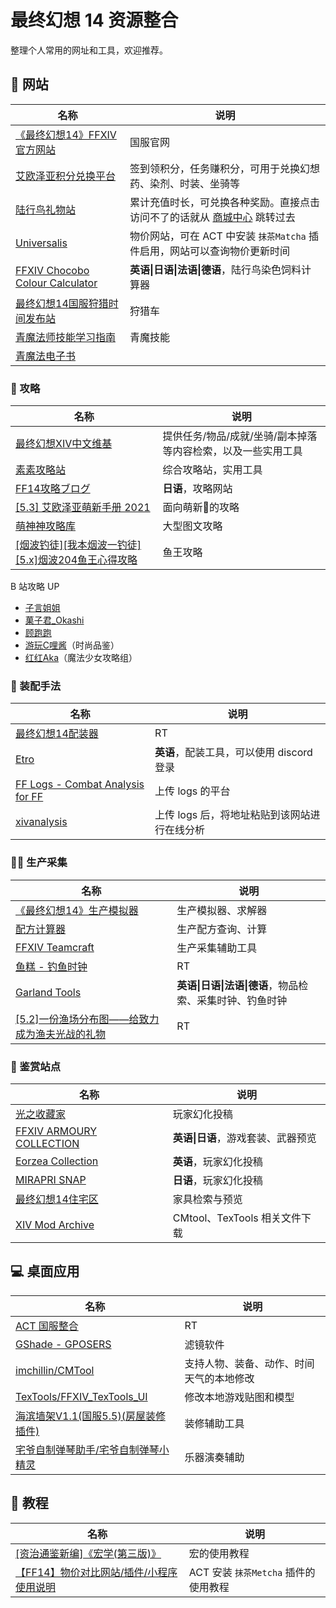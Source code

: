 # 最终幻想 14 资源整合

整理个人常用的网址和工具，欢迎推荐。


## 🔎 网站

名称|说明
---|---
[《最终幻想14》FFXIV官方网站](https://ff.web.sdo.com/web8/index.html#/index)|国服官网
[艾欧泽亚积分兑换平台](https://actff1.web.sdo.com/20180707jifen/index.html#/home)|签到领积分，任务赚积分，可用于兑换幻想药、染剂、时装、坐骑等
[陆行鸟礼物站](https://ffpay.sdo.com/DepositActivity/index.htm)|累计充值时长，可兑换各种奖励。直接点击访问不了的话就从 [商城中心](https://ff.web.sdo.com/web8/index.html#/shop) 跳转过去
[Universalis](https://universalis.app/)|物价网站，可在 ACT 中安装 `抹茶Matcha` 插件启用，网站可以查询物价更新时间
[FFXIV Chocobo Colour Calculator](https://ffxivchocobo.com/)|**英语\|日语\|法语\|德语**，陆行鸟染色饲料计算器
[最终幻想14国服狩猎时间发布站](http://ffxivhunt.cn/)|狩猎车
[青魔法师技能学习指南](https://thewakingsands.github.io/blue-mage/)|青魔技能
[青魔法电子书](http://kdygsz.vps6.mydnns.com/BlueMagicebook/)|


### 🧠 攻略

名称|说明
---|---
[最终幻想XIV中文维基](https://ff14.huijiwiki.com/wiki/%E9%A6%96%E9%A1%B5)|提供任务/物品/成就/坐骑/副本掉落等内容检索，以及一些实用工具
[素素攻略站](https://www.ffxiv.cn/v2/)|综合攻略站，实用工具
[FF14攻略ブログ](https://connietarte.com/)|**日语**，攻略网站
[[5.3] 艾欧泽亚萌新手册 2021](https://bbs.nga.cn/read.php?tid=15174128)|面向萌新🌱的攻略
[萌神神攻略库](https://moeshen.cn/ffxiv/home/)|大型图文攻略
[[烟波钓徒][我本烟波一钓徒][5.x]烟波204鱼王心得攻略](https://bbs.nga.cn/read.php?tid=23672580)|鱼王攻略


B 站攻略 UP
- [子言姐姐](https://space.bilibili.com/293917/video)
- [菓子君_Okashi](https://space.bilibili.com/932340/video)
- [顾跑跑](https://space.bilibili.com/1783244/video)
- [游玩C哩酱](https://space.bilibili.com/15503317/video)（时尚品鉴）
- [红红Aka](https://space.bilibili.com/8162492/video)（魔法少女攻略组）


### 🏹 装配手法

名称|说明
---|---
[最终幻想14配装器](https://asvel.github.io/ffxiv-gearing/)|RT
[Etro](https://etro.gg/gearset)|**英语**，配装工具，可以使用 discord 登录
[FF Logs - Combat Analysis for FF](https://cn.fflogs.com/)|上传 logs 的平台
[xivanalysis](https://xivanalysis.com/)|上传 logs 后，将地址粘贴到该网站进行在线分析


### 👩‍🍳 生产采集

名称|说明
---|---
[《最终幻想14》生产模拟器](http://ffxiv.tk/crafter/index.html#/simulator)|生产模拟器、求解器
[配方计算器](http://5p.nbb.ffxiv.cn/#/cal)|生产配方查询、计算
[FFXIV Teamcraft](https://ffxivteamcraft.com/search)|生产采集辅助工具
[鱼糕 - 钓鱼时钟](https://ricecake.traveleorzea.com)|RT
[Garland Tools](https://garlandtools.org/)|**英语\|日语\|法语\|德语**，物品检索、采集时钟、钓鱼时钟
[[5.2]一份渔场分布图——给致力成为渔夫光战的礼物](https://bbs.nga.cn/read.php?tid=18140243)|RT


### 📸 鉴赏站点 

名称|说明
---|---
[光之收藏家](https://www.ffxivsc.cn/)|玩家幻化投稿
[FFXIV ARMOURY COLLECTION](https://www.ffxivcollection.com/)|**英语\|日语**，游戏套装、武器预览
[Eorzea Collection](https://ffxiv.eorzeacollection.com/)|**英语**，玩家幻化投稿
[MIRAPRI SNAP](https://mirapri.com/)|**日语**，玩家幻化投稿
[最终幻想14住宅区](https://cn.ff14housing.com/)|家具检索与预览
[XIV Mod Archive](https://www.xivmodarchive.com)|CMtool、TexTools 相关文件下载


## 💻 桌面应用

名称|说明
---|---
[ACT 国服整合](https://ffcafe.org/act/)|RT
[GShade - GPOSERS](https://gposers.com/gshade/)|滤镜软件
[imchillin/CMTool](https://github.com/imchillin/CMTool)|支持人物、装备、动作、时间天气的本地修改
[TexTools/FFXIV_TexTools_UI](https://github.com/TexTools/FFXIV_TexTools_UI)|修改本地游戏贴图和模型
[海滨墙架V1.1(国服5.5)(房屋装修插件)](https://bbs.nga.cn/read.php?tid=22777919)|装修辅助工具
[宅爷自制弹琴助手/宅爷自制弹琴小精灵](https://bbs.nga.cn/read.php?tid=17450001)|乐器演奏辅助


## 📖 教程

名称|说明
---|---
[[资治通鉴新编]《宏学(第三版)》](https://bbs.nga.cn/read.php?tid=22108275)|宏的使用教程
[【FF14】物价对比网站/插件/小程序 使用说明](https://www.bilibili.com/read/cv8328404) | ACT 安装 `抹茶Metcha` 插件的使用教程

